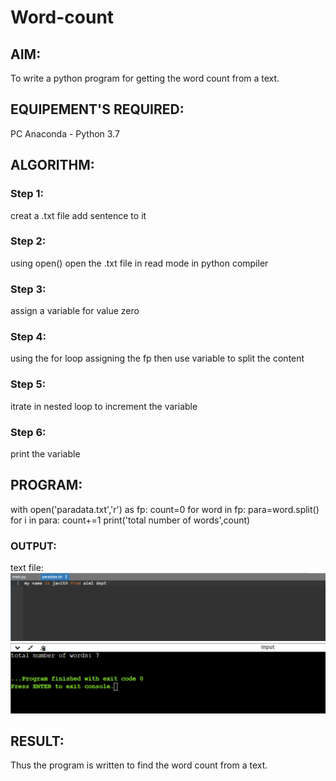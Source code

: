 # Word-count
## AIM:
To write a python program for getting the word count from a text.
## EQUIPEMENT'S REQUIRED: 
PC
Anaconda - Python 3.7
## ALGORITHM: 
### Step 1:
creat a .txt file add sentence to it


### Step 2: 
using open() open the .txt file in read mode in python compiler
 
### Step 3:
assign a variable for value zero 

### Step 4:
using the for loop assigning the fp then use variable to split the content

### Step 5:
itrate in nested loop to increment the variable 

### Step 6:
print the variable 

## PROGRAM:
with open('paradata.txt','r') as fp:
    count=0
    for word in fp:
        para=word.split()
        for i in para:
            count+=1
    print('total number of words',count)

### OUTPUT:

text file:
![gitlogo](1.png)
![gitlogo](2.png)



## RESULT:
Thus the program is written to find the word count from a text.
